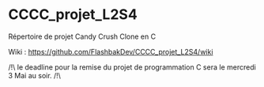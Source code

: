 # CCCC_projet_L2S4
Répertoire de projet Candy Crush Clone en C

Wiki : https://github.com/FlashbakDev/CCCC_projet_L2S4/wiki

/!\ le deadline pour la remise du projet de programmation C sera le mercredi 3 Mai au soir. /!\
